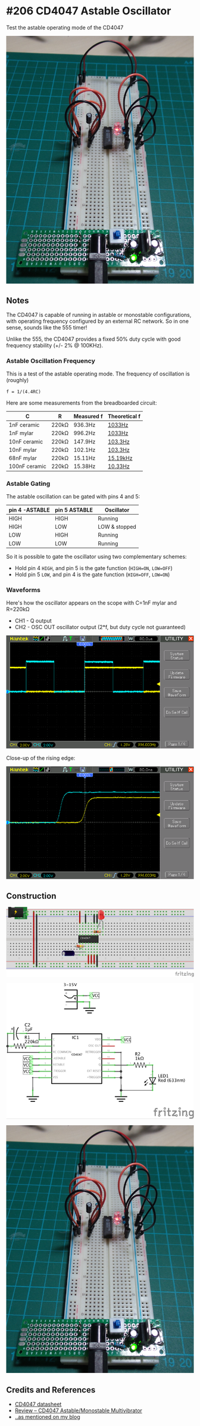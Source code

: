 # #206 CD4047 Astable Oscillator

Test the astable operating mode of the CD4047

![The Build](./assets/AstableOscillator_build.jpg?raw=true)

## Notes

The CD4047 is capable of running in astable or monostable configurations,
with operating frequency configured by an external RC network.
So in one sense, sounds like the 555 timer!

Unlike the 555, the CD4047 provides a fixed 50% duty cycle with good frequency stability (+/- 2% @ 100KHz).

### Astable Oscillation Frequency

This is a test of the astable operating mode. The frequency of oscillation is (roughly)

    f = 1/(4.4RC)

Here are some measurements from the breadboarded circuit:

| C             |     R | Measured f | Theoretical f |
|---------------|-------|------------|---------------|
| 1nF ceramic   | 220kΩ |    936.3Hz | [1033Hz](https://www.wolframalpha.com/input/?i=1%2F%284.4+*+220k%CE%A9+*+1nF%29) |
| 1nF mylar     | 220kΩ |    996.2Hz | [1033Hz](https://www.wolframalpha.com/input/?i=1%2F%284.4+*+220k%CE%A9+*+1nF%29) |
| 10nF ceramic  | 220kΩ |    147.9Hz | [103.3Hz](https://www.wolframalpha.com/input/?i=1%2F%284.4+*+220k%CE%A9+*+10nF%29) |
| 10nF mylar    | 220kΩ |    102.1Hz | [103.3Hz](https://www.wolframalpha.com/input/?i=1%2F%284.4+*+220k%CE%A9+*+10nF%29) |
| 68nF mylar    | 220kΩ |    15.11Hz | [15.19kHz](https://www.wolframalpha.com/input/?i=1%2F%284.4+*+220k%CE%A9+*+68nF%29) |
| 100nF ceramic | 220kΩ |    15.38Hz | [10.33Hz](https://www.wolframalpha.com/input/?i=1%2F%284.4+*+220k%CE%A9+*+100nF%29) |


### Astable Gating

The astable oscillation can be gated with pins 4 and 5:

| pin 4 -ASTABLE | pin 5 ASTABLE  | Oscillator    |
|----------------|----------------|---------------|
| HIGH           | HIGH           | Running       |
| HIGH           | LOW            | LOW & stopped |
| LOW            | HIGH           | Running       |
| LOW            | LOW            | Running       |

So it is possible to gate the oscillator using two complementary schemes:

* Hold pin 4 `HIGH`, and pin 5 is the gate function (`HIGH=ON`, `LOW=OFF`)
* Hold pin 5 `LOW`, and pin 4 is the gate function (`HIGH=OFF`, `LOW=ON`)


### Waveforms

Here's how the oscillator appears on the scope with C=1nF mylar and R=220kΩ

* CH1 - Q output
* CH2 - OSC OUT oscillator output (2*f, but duty cycle not guaranteed)

![scope_1nF_220k](./assets/scope_1nF_220k.gif?raw=true)

Close-up of the rising edge:

![scope_1nF_220k_rising_edge](./assets/scope_1nF_220k_rising_edge.gif?raw=true)

## Construction

![Breadboard](./assets/AstableOscillator_bb.jpg?raw=true)

![The Schematic](./assets/AstableOscillator_schematic.jpg?raw=true)

![The Build](./assets/AstableOscillator_build.jpg?raw=true)

## Credits and References

* [CD4047 datasheet](https://www.futurlec.com/4000Series/CD4047.shtml)
* [Review – CD4047 Astable/Monostable Multivibrator](http://tronixstuff.com/2011/02/11/review-cd4047-astablemonostable-multivibrator/)
* [..as mentioned on my blog](https://blog.tardate.com/2016/06/littlearduinoprojects206-cd4047-astable.html)

